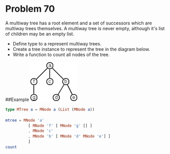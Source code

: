 # Problem 70

A multiway tree has a root element and a set of successors which are multiway trees themselves. A multiway tree is never empty, although it's list of children may be an empty list. 

* Define type to a represent multiway trees.
* Create a tree instance to represent the tree in the diagram below. 
* Write a function to count all nodes of the tree.

##Example
![](../i/p70.gif)

```elm
type MTree a = MNode a (List (MNode a))

mtree = MNode 'a' 
          [ MNode 'f' [ MNode 'g' [] ]
          , MNode 'c'
          , MNode 'b' [ MNode 'd' MNode 'e'] ]
          ]
count 
```
